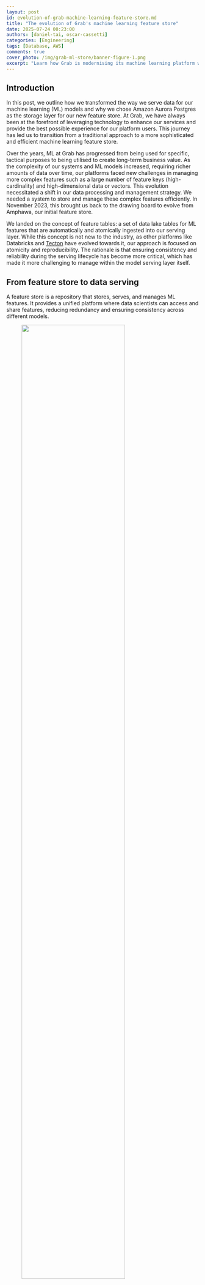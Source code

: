 ```yaml
---
layout: post
id: evolution-of-grab-machine-learning-feature-store.md
title: "The evolution of Grab's machine learning feature store"
date: 2025-07-24 00:23:00
authors: [daniel-tai, oscar-cassetti]
categories: [Engineering]
tags: [Database, AWS]
comments: true
cover_photo: /img/grab-ml-store/banner-figure-1.png
excerpt: "Learn how Grab is modernising its machine learning platform with a feature table-centric architecture powered by AWS Aurora for Postgres. This shift from a legacy feature fetching system to decentralised deployments enhances performance and user experience, while solving challenges like atomic updates and noisy neighbor issues."
---
```



## Introduction

In this post, we outline how we transformed the way we serve data for our machine learning (ML) models and why we chose Amazon Aurora Postgres as the storage layer for our new feature store. At Grab, we have always been at the forefront of leveraging technology to enhance our services and provide the best possible experience for our platform users. This journey has led us to transition from a traditional approach to a more sophisticated and efficient machine learning feature store.

Over the years, ML at Grab has progressed from being used for specific, tactical purposes to being utilised to create long-term business value. As the complexity of our systems and ML models increased, requiring richer amounts of data over time, our platforms faced new challenges in managing more complex features such as a large number of feature keys (high-cardinality) and high-dimensional data or vectors. This evolution necessitated a shift in our data processing and management strategy. We needed a system to store and manage these complex features efficiently. In November 2023, this brought us back to the drawing board to evolve from Amphawa, our initial feature store.

We landed on the concept of feature tables: a set of data lake tables for ML features that are automatically and atomically ingested into our serving layer. While this concept is not new to the industry, as other platforms like Databricks and [Tecton](https://docs.tecton.ai/docs/defining-features/feature-tables) have evolved towards it, our approach is focused on atomicity and reproducibility. The rationale is that ensuring consistency and reliability during the serving lifecycle has become more critical, which has made it more challenging to manage within the model serving layer itself.

## From feature store to data serving

A feature store is a repository that stores, serves, and manages ML features. It provides a unified platform where data scientists can access and share features, reducing redundancy and ensuring consistency across different models.

<div class="post-image-section"><figure>
  <img src="/img/grab-ml-store/figure1.png" alt="" style="width:80%"><figcaption align="middle">Figure 1: The high-level architecture of our centralised feature platform.</figcaption>
  </figure>
</div>

Our feature data is a key-value dataset. The key identifies a specific entity, such as a consumer ID, which is a known value in the incoming request. A composite key is supported by concatenating two or more entity identifiers. For example, `(key = consumer_id + restaurant_id)`. The value is a binary that encodes the feature value and its type. Whenever a new value for a given entity needs to be updated, we write a new key-value pair for that entity.


## New functional requirements 

As our users designed and deployed increasingly complex ML solutions, new essential functional requirements were requested by our users:

* **Ability to retrieve the features given in the composite keys (contextual retrieval):** The ML models in an upstream service might need to fetch all matching entities to form complete contextual information in order to make the recommendation. We build that context inside our ML orchestration layer before calling the model. This was previously not possible due to the design of composite keys in our initial approach.  
* **Ability to update not just one entity atomically, but all the entities in a collection (atomic updates):** This requirement concerns reducing the complexity of operations, such as rolling out new models and switching between versions of feature data. In Amphawa, newly ingested data is visible to consumer systems immediately after it’s written. As changes to the data may be ingested over a long period of time, users are responsible for ensuring the models or services don’t break while the new and old data coexist during ingestion, especially during potentially breaking changes to data. This complexity translates into quite complex code, which is hard to refactor over time. With the new approach, all feature changes will only become visible through atomic updates once the entire operation finishes successfully. This eases users’ pain of maintaining compatibility across versions.
* **Isolation of reading and writing capacity:** The noisy-neighbor effect is one of the significant issues in our centralised feature store. Different readers could compete for read capacity. For some storage systems, write traffic could consume I/O capacity and affect reading latency. While reading capacity can be adjusted by scaling the storage, the competition between reading and writing capacity is highly dependent on the choice of storage. Hence, from the beginning, one of the top requirements of our second-generation feature store design was isolating reads from writes.


## Feature table

To meet the functional requirements, we landed on the concept of a “feature table,” where users define and manage the schema and data on a per-table basis. Feature consumers can customise their tables based on their needs. Working with a table format directly makes it easier for data scientists to work with complex tabular data that needs to be retrieved in different ways depending on the context of the request. Moreover, it’s more manageable for us, on the platform side, because it’s closer to the actual format in the storage layer.

| Amphawa (feature-centric) | New design (feature-table centric) |
| ----- | ----- |
| A user defines individual features and their types. Grouping into the table is storage layer is implicit. | A user defines their tables with compatibility with data-lake tools such as Spark. |
| The only index is on the data key. | A user defines their own indexes for their tables, based on their access pattern. |

<div class="post-image-section"><figure>
<figcaption align="middle">Table 1: Comparison between Amphawa and the new feature table.</figcaption>
  </figure></div>

Our feature tables are not just a storage solution but a critical component of our ML infrastructure. They enable us to simplify our feature management, efficiently handle the model lifecycle, and enhance our ML models' performance. This has allowed us to provide a better experience for our platform users and dramatically improve the quality of our ML models based on our A/B testing results.

## The data serving’s ingestion workflow

We designed an ingestion framework to address the atomicity requirements from the ground up.

The data ingestion process in Amphawa was meticulously crafted to ensure efficiency and reduce the pressure on the key-value store. Conversely, our priority has shifted to atomicity (all or nothing) to serve our feature tables and simplify version compatibility.

<div class="post-image-section"><figure>
  <img src="/img/grab-ml-store/figure2.png" alt="" style="width:80%"><figcaption align="middle">Figure 2: Ingestion workflow.</figcaption>
  </figure>
</div>

* **Landing feature table in the data lake**: Data scientists use SQL or Python on Spark to build ML pipelines that output data lake tables. These tables and metadata for version control are stored as Parquet objects in Amazon S3.  
* **Register collection summary**: A “collection summary” consists of a group of feature tables to be served and other related metadata regarding customised individual tables. In this step, our registry will validate the table's schema and ensure the customisations are defined correctly.
* **Deploy collection summary**: Data scientists send another request to our registry to deploy a collection summary.
* **Pre-ingestion validation**: The schema is validated to ensure compatibility with the target online machine-learning models. This process ensures consistency and compatibility across feature updates.  
* **Ingestion**: The ingestion mechanism is a classic reverse ETL where the data from S3 is loaded into our Aurora Postgres tables.  
* **Post-ingestion warm-up**: To avoid cold-start latency spikes, shadow reading duplicates a part of the ongoing reading queries to the new tables for a period before the final switch.

One of the core propositions of feature tables is to offer a simplified interface for writing. Compared to writing directly to a database or providing SDKs for different processing frameworks, we provide a single, common interface for writing, independent of the actual choice of database. This allows us to evolve or even integrate feature tables with other data stores without requiring our users to modify their pipelines. We can decide how the data is represented in the database at a specific isolation level while guaranteeing total transparency for writes and reducing the complexity of read operations.

However, if a producer has access to S3 and can write in a columnar format, they can always write feature tables. This also means they can access samples from the data lake and use other tools for data validation, such as Conduit and Genchi, as well as tools for data discovery, such as Hubble.

Do take note that a feature table can only be used for data that can be represented in tabular format and requires a minimum of one index to be present in the data. In this initial phase, we support the following data types:

* Atomic types (int, long, boolean, string, float, double)  
* List of atomic types (List[atomic])  
* List of list of atomic types (2d array)  
* Dictionary with strict types of keys and values

## Leveraging AWS Aurora for Postgres to meet our non-functional requirements

In our quest to optimise our machine learning infrastructure, we strategically decided to use [Amazon Web Services (AWS) Aurora for PostgreSQL](https://aws.amazon.com/rds/aurora/) to meet our non-functional requirements. Aurora's unique features and capabilities, which align perfectly with our operational needs, drove this decision.

AWS Aurora is a fully managed relational database service that combines the speed and reliability of high-end commercial databases with the simplicity and cost-effectiveness of open-source databases. A key differentiator is Aurora’s distributed storage architecture.

<div class="post-image-section"><figure>
  <img src="/img/grab-ml-store/figure3.png" alt="" style="width:80%"><figcaption align="middle">Figure 3: AWS Aurora storage architecture</figcaption>
  </figure>
</div>

### Architecture breakdown

The cluster volume consists of copies of the data across three "Availability Zones" in a single AWS Region. Since each database instance in the cluster reads from the distributed storage, this allows for minimal replication lag and ease of scaling out read replicas to meet performance requirements as traffic patterns change.

The separation between readers and writers also allows us to scale each independently. This is a crucial feature as our traffic is predominantly read-heavy. Most of our data-writes occur once a day. Using a serverless instance class with the writer node being scaled down during idle time significantly reduces our overall operational costs.

The independent scaling of reader and writer nodes allows us to maintain high performance and availability of our feature store. During peak read times, we can scale out the reader nodes to handle the increased load, ensuring that our machine-learning models have uninterrupted access to the features they need. Conversely, during periods of heavy data ingestion, we can scale up the writer nodes to ensure efficient data storage.

To facilitate the seamless scaling up and down of the writer node, Aurora also allows a cluster to have a mixture of [Serverless](https://aws.amazon.com/rds/aurora/serverless/) and Provisioned nodes. The key difference between the two is that with Serverless, the Aurora service manages the capacity of a single node and adjusts accordingly as the load increases and decreases. In our context, we’re using Serverless for our writer node to quickly scale up when heavy data ingestion starts and scale down automatically once the ingestion is done. We then use Provisioned nodes for the reader nodes since read traffic is more consistent.

In addition to cost and performance benefits, AWS Aurora simplifies our database management tasks. As a fully managed service, Aurora takes care of time-consuming database administration tasks such as hardware provisioning, software patching, setup, configuration, or backups, allowing our team to focus on optimising our machine learning models.

## Accessing the data through our SDK

With the goal of providing a high-performing and highly available data serving SDK design, we’ve moved on from the centralised API design of Amphawa to a decentralised access architecture in Data Serving. Each data serving deployment is a self-contained system with a cluster and feature catalogue stored within the cluster as additional metadata tables. This minimizes dependency, which improves the availability of the system.

The data serving SDK is designed to be a thin wrapper around the database driver to optimise performance. The SDK contains only a set of utility functions that load user configuration from the [Catwalk platform](https://engineering.grab.com/catwalk-evolution) and a query builder to translate user queries to SQL. No additional data validation is performed in the query code path, as all validation is done during feature table generation and ingestion. Therefore, the database handles most of the heavy lifting.

## Decentralised deployments: A strategic shift in our infrastructure

We also investigated the difference between centralised and decentralised deployments. We have been exploring these options in the context of our machine learning feature store, specifically with our Amphawa service and Catwalk orchestrators.

Our original feature store was deployed as a standalone service where different model-serving applications can connect to it. On the other hand, a decentralised deployment is integrated within a model-serving orchestrator, and a specific orchestrator is bound to a set of pods.

After extensive discussions and evaluations, we concluded that a decentralised deployment for data serving would better align with our operational needs and objectives. Below is the list of factors we compared that led us to this decision:


* **Version control**: Centralised deployments simplify version control but risk accumulating technical debt due to backward compatibility requirements. Decentralised deployments, while needing robust tracking, offer more flexibility.  
* **Deployment strategies**: Decentralised deployments enabled seamless use of Blue-green and Rolling Deployment strategies. They allow multiple versions to coexist and easy rollbacks, reducing client mismatch issues.  
* **Noisy neighbour problem**: Centralised deployments struggle with the noisy neighbour issue, which requires complex rate limiting. Decentralised setups mitigate this problem by isolating services.  
* **Caching efficiency**: Centralised deployments often suffer low cache hits, whereas decentralised deployments improve caching efficiency by better fitting data into the cache.

## Conclusion

In conclusion, leveraging AWS Aurora for Postgres has enabled us to create a robust, scalable, and cost-effective feature store that supports our complex machine-learning infrastructure. This is a testament to our commitment to using cutting-edge technology to enhance our services and provide the best possible experience for our users. Our shift towards decentralised deployments represents our dedication to optimising our infrastructure to support our machine learning models effectively. By aligning our deployment strategy with our operational needs, we aim to enhance the performance of our services and provide the best possible experience for our users.

## Join us

Grab is a leading superapp in Southeast Asia, operating across the deliveries, mobility and digital financial services sectors. Serving over 800 cities in eight Southeast Asian countries, Grab enables millions of people everyday to order food or groceries, send packages, hail a ride or taxi, pay for online purchases or access services such as lending and insurance, all through a single app. Grab was founded in 2012 with the mission to drive Southeast Asia forward by creating economic empowerment for everyone. Grab strives to serve a triple bottom line – we aim to simultaneously deliver financial performance for our shareholders and have a positive social impact, which includes economic empowerment for millions of people in the region, while mitigating our environmental footprint.

Powered by technology and driven by heart, our mission is to drive Southeast Asia forward by creating economic empowerment for everyone. If this mission speaks to you, [join our team](https://grab.careers) today!
